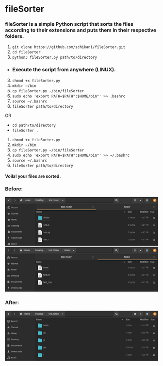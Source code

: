 # fileSorter
### fileSorter is a simple Python script that sorts the files according to their extensions and puts them in their respective folders.

1. `git clone https://github.com/schikani/fileSorter.git`
2. `cd fileSorter`
3. `python3 fileSorter.py path/to/directory`

* ### Execute the script from anywhere (LINUX).

3. `chmod +x fileSorter.py`
4. `mkdir ~/bin`
5. `cp fileSorter.py ~/bin/fileSorter`
6. `sudo echo 'export PATH=$PATH":$HOME/bin"' >> .bashrc`
7. `source ~/.bashrc`
8. `fileSorter path/to/directory` 
   
OR

* `cd path/to/directory`
* `fileSorter .`

1. `chmod +x fileSorter.py`
2. `mkdir ~/bin`
3. `cp fileSorter.py ~/bin/fileSorter`
4. `sudo echo 'export PATH=$PATH":$HOME/bin"' >> ~/.bashrc`
5. `source ~/.bashrc`
6. `fileSorter path/to/directory` 


#### Voila! your files are sorted.

### Before:
![alt text](https://github.com/schikani/fileSorter/blob/main/img/1.png)
![alt text](https://github.com/schikani/fileSorter/blob/main/img/2.png)

### After:
![alt text](https://github.com/schikani/fileSorter/blob/main/img/sorted.png)


